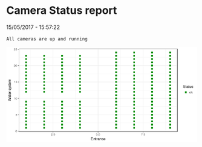 Camera Status report
================
15/05/2017 - 15:57:22

    All cameras are up and running

![](camreport_files/figure-markdown_github/unnamed-chunk-2-1.png)
